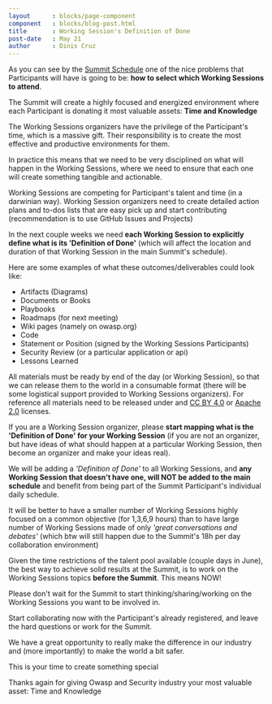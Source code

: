 ```yaml
---
layout      : blocks/page-component
component   : blocks/blog-post.html
title       : Working Session's Definition of Done
post-date   : May 21
author      : Dinis Cruz
---
```

As you can see by the [Summit Schedule](http://owaspsummit.org/schedule/summit-schedule.html) one of the nice problems that Participants will have is going to be: **how to select which Working Sessions to attend**.

The Summit will create a highly focused and energized environment where each Participant is donating it most valuable assets: **Time and Knowledge**

The Working Sessions organizers have the privilege of the Participant's time, which is a massive gift. Their responsibility is to create the most effective and productive environments for them.

In practice this means that we need to be very disciplined on what will happen in the Working Sessions, where we need to ensure that each one will create something tangible and actionable.

Working Sessions are competing for Participant's talent and time (in a darwinian way). Working Session organizers need to create detailed action plans and to-dos lists that are easy pick up and start contributing (recommendation is to use GitHub Issues and Projects)

In the next couple weeks we need **each Working Session to explicitly define what is its 'Definition of Done'** (which will affect the location and duration of that Working Session in the main Summit's schedule).

Here are some examples of what these outcomes/deliverables could look like:

 - Artifacts (Diagrams)
 - Documents or Books
 - Playbooks
 - Roadmaps (for next meeting)
 - Wiki pages (namely on owasp.org)
 - Code
 - Statement or Position (signed by the Working Sessions Participants)
 - Security Review (or a particular application or api)
 - Lessons Learned

All materials must be ready by end of the day (or Working Session), so that we can release them to the world in a consumable format (there will be some logistical support provided to Working Sessions organizers). For reference all materials need to be released under and [CC BY 4.0](https://creativecommons.org/licenses/by/4.0/) or [Apache 2.0](https://apache.org/licenses/LICENSE-2.0.html) licenses.


If you are a Working Session organizer, please **start mapping what is the 'Definition of Done' for your Working Session** (if you are not an organizer, but have ideas of what should happen at a particular Working Session, then become an organizer and make your ideas real).

We will be adding a _'Definition of Done'_ to all Working Sessions, and **any Working Session that doesn't have one, will NOT be added to the main schedule** and benefit from being part of the Summit Participant's individual daily schedule.

It will be better to have a smaller number of Working Sessions highly focused on a common objective (for 1,3,6,9 hours) than to have large number of Working Sessions made of only _'great conversations and debates'_ (which btw will still happen due to the Summit's 18h per day collaboration environment)

Given the time restrictions of the talent pool available (couple days in June), the best way to achieve solid results at the Summit, is to work on the Working Sessions topics **before the Summit**. This means NOW!

Please don't wait for the Summit to start thinking/sharing/working on the Working Sessions you want to be involved in.

Start collaborating now with the Participant's already registered, and leave the hard questions or work for the Summit.

We have a great opportunity to really make the difference in our industry and (more importantly) to make the world a bit safer.

This is your time to create something special

Thanks again for giving Owasp and Security industry your most valuable asset: Time and Knowledge
